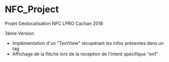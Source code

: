 # NFC_Project
Projet Géolocalisation NFC LPRO Cachan 2018

3ème Version


- Implémentation d'un "TextView" récupérant les infos présentes dans un tag
- Affichage de la flèche lors de la reception de l'intent spécifique "en1"
